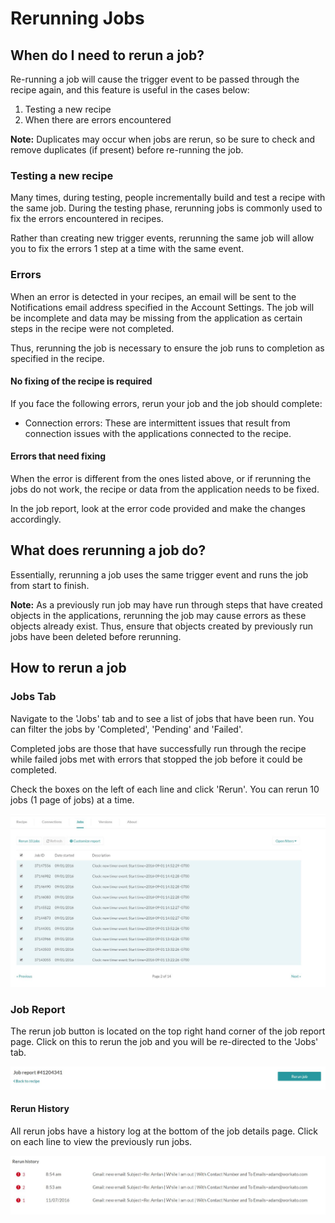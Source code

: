 # Rerunning Jobs

## When do I need to rerun a job? 

Re-running a job will cause the trigger event to be passed through the recipe again, and this feature is useful in the cases below:

  1.  Testing a new recipe
  2.  When there are errors encountered

**Note:** Duplicates may occur when jobs are rerun, so be sure to check and remove duplicates (if present) before re-running the job.

### Testing a new recipe

Many times, during testing, people incrementally build and test a recipe with the same job. During the testing phase, rerunning jobs is commonly used to fix the errors encountered in recipes. 

Rather than creating new trigger events, rerunning the same job will allow you to fix the errors 1 step at a time with the same event.

### Errors

When an error is detected in your recipes, an email will be sent to the Notifications email address specified in the Account Settings. The job will be incomplete and data may be missing from the application as certain steps in the recipe were not completed. 

Thus, rerunning the job is necessary to ensure the job runs to completion as specified in the recipe.

#### No fixing of the recipe is required
 
 If you face the following errors, rerun your job and the job should complete: 

  * Connection errors: These are intermittent issues that result from connection issues with the applications connected to the recipe. 

#### Errors that need fixing

When the error is different from the ones listed above, or if rerunning the jobs do not work, the recipe or data from the application needs to be fixed.

In the job report, look at the error code provided and make the changes accordingly. 

## What does rerunning a job do? 

Essentially, rerunning a job uses the same trigger event and runs the job from start to finish. 

**Note:** As a previously run job may have run through steps that have created objects in the applications, rerunning the job may cause errors as these objects already exist. Thus, ensure that objects created by previously run jobs have been deleted before rerunning.

## How to rerun a job

### Jobs Tab
Navigate to the 'Jobs' tab and to see a list of jobs that have been run. You can filter the jobs by 'Completed', 'Pending' and 'Failed'. 

Completed jobs are those that have successfully run through the recipe while failed jobs met with errors that stopped the job before it could be completed. 

Check the boxes on the left of each line and click 'Rerun'. You can rerun 10 jobs (1 page of jobs) at a time. 

![Rerunjobs](/_uploads/rerun-jobs/Rerunjobs.JPG)


### Job Report

The rerun job button is located on the top right hand corner of the job report page. Click on this to rerun the job and you will be re-directed to the 'Jobs' tab.

![rerunjobbutton](/_uploads/rerun-jobs/rerunjobbutton.JPG)

#### Rerun History
All rerun jobs have a history log at the bottom of the job details page. Click on each line to view the previously run jobs. 

![rerunhistory](/_uploads/rerun-jobs/rerunhistory.JPG)
